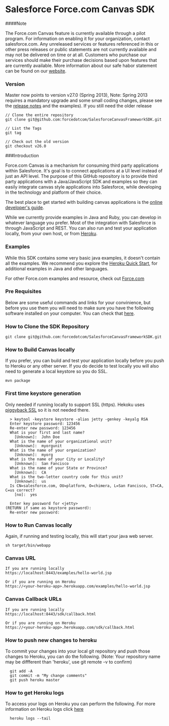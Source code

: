 Salesforce Force.com Canvas SDK
============================


####Note

The Force.com Canvas feature is currently available through a pilot program. For information on enabling it for your organization, contact salesforce.com. Any unreleased services or features referenced in this or other press releases or public statements are not currently available and may not be delivered on time or at all. Customers who purchase our services should make their purchase decisions based upon features that are currently available. More information about our safe habor statement can be found on our [website](http://www.salesforce.com/company/investor/safe_harbor.jsp). 

### Version

Master now points to version v27.0 (Spring 2013), Note: Spring 2013 requires a mandatory upgrade and some small coding changes, please see the [release notes](https://na1.salesforce.com/help/doc/en/salesforce_spring13_release_notes.pdf) and the examples). If you still need the older release 
	
	// Clone the entire repository
	git clone git@github.com:forcedotcom/SalesforceCanvasFrameworkSDK.git
	
	// List the Tags
	git tag
	
	// Check out the old version
	git checkout v26.0

###Introduction

Force.com Canvas is a mechanism for consuming third party applications within Salesforce. It's goal is to connect applications at a UI level instead of just an API level. The purpose of this GitHub repository is to provide third party applications with a Java/JavaScript SDK and examples so they can easily integrate canvas style applications into Salesforce, while developing in the technology and platform of their choice. 

The best place to get started with building canvas applications is the
[online developer's guide](http://www.salesforce.com/us/developer/docs/platform_connect/index.htm).

While we currently provide examples in Java and Ruby, you can develop in whatever language you prefer. Most of the integration with Salesforce is through JavaScript and REST. You can also run and test your application locally, from your own host, or from [Heroku](http://www.heroku.com/).


### Examples

While this SDK contains some very basic java examples, it doesn't contain all the examples. We recommend you explore the [Heroku Quick Start](http://www.salesforce.com/us/developer/docs/platform_connect/index_Left.htm#CSHID=quick_start_simple_create_app.htm|StartTopic=Content%2Fquick_start_simple_create_app.htm|SkinName=webhelp), for additional examples in Java and other languages.

For other Force.com examples and resource, check out [Force.com](http://Developer.force.com/)

### Pre Requisites

Below are some useful commands and links for your convinience, but before you use them you will need to make sure you have the following software installed on your computer. You can check that [here](http://www.salesforce.com/us/developer/docs/platform_connect/index_Left.htm#CSHID=quick_start_prereqs.htm|StartTopic=Content%2Fquick_start_prereqs.htm|SkinName=webhelp).

### How to Clone the SDK Repository

	git clone git@github.com:forcedotcom/SalesforceCanvasFrameworkSDK.git

### How to Build Canvas locally

If you prefer, you can build and test your application locally before you push to Heroku or any other server. If you do decide to test locally you will also need to generate a local keystore so you do SSL.

    mvn package
    
### First time keystore generation 
Only needed if running locally to support SSL (https). Hekoku uses [piggyback SSL](https://devcenter.heroku.com/articles/ssl) so it is not needed there.

      > keytool -keystore keystore -alias jetty -genkey -keyalg RSA
      Enter keystore password: 123456
      Re-enter new password: 123456
      What is your first and last name?
        [Unknown]:  John Doe
      What is the name of your organizational unit?
        [Unknown]:  myorgunit
      What is the name of your organization?
        [Unknown]:  myorg
      What is the name of your City or Locality?
        [Unknown]:  San Fancisco
      What is the name of your State or Province?
        [Unknown]:  CA
      What is the two-letter country code for this unit?
        [Unknown]:  us
      Is CN=salesforce.com, OU=platform, O=chimera, L=San Fancisco, ST=CA, C=us correct?
        [no]:  yes

      Enter key password for <jetty>
	(RETURN if same as keystore password):  
      Re-enter new password: 


### How to Run Canvas locally

Again, if running and testing locally, this will start your java web server.

    sh target/bin/webapp

### Canvas URL


    If you are running locally 
    https://localhost:8443/examples/hello-world.jsp
    
    Or if you are running on Heroku
    https://<your-heroku-app>.herokuapp.com/examples/hello-world.jsp

### Canvas Callback URLs

    If you are running locally
    https://localhost:8443/sdk/callback.html
    
    Or if you are running on Heroku
    https://<your-heroku-app>.herokuapp.com/sdk/callback.html

### How to push new changes to heroku

To commit your changes into your local git repository and push those changes to Heroku, you can do the following. (Note: Your repository name may be diffferent than 'heroku', use git remote -v to confirm)

      git add -A
      git commit -m "My change comments"
      git push heroku master

### How to get Heroku logs

To access your logs on Heroku you can perform the following. For more information on Heroku logs click [here](https://devcenter.heroku.com/articles/logging)

      heroku logs --tail



